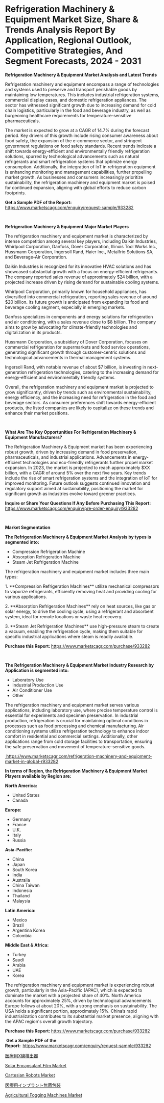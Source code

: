 <p><h1>Refrigeration Machinery & Equipment Market Size, Share & Trends Analysis Report By Application, Regional Outlook, Competitive Strategies, And Segment Forecasts, 2024 - 2031</h1></p><p><strong>Refrigeration Machinery & Equipment Market Analysis and Latest Trends</strong></p>
<p><p>Refrigeration machinery and equipment encompass a range of technologies and systems used to preserve and transport perishable goods by maintaining low temperatures. This includes industrial refrigeration systems, commercial display cases, and domestic refrigeration appliances. The sector has witnessed significant growth due to increasing demand for cold chain logistics, particularly in the food and beverage industry, as well as burgeoning healthcare requirements for temperature-sensitive pharmaceuticals.</p><p>The market is expected to grow at a CAGR of 14.7% during the forecast period. Key drivers of this growth include rising consumer awareness about food safety, the expansion of the e-commerce sector, and stringent government regulations on food safety standards. Recent trends indicate a shift towards energy-efficient and environmentally friendly refrigeration solutions, spurred by technological advancements such as natural refrigerants and smart refrigeration systems that optimize energy consumption. Additionally, the integration of IoT in refrigeration equipment is enhancing monitoring and management capabilities, further propelling market growth. As businesses and consumers increasingly prioritize sustainability, the refrigeration machinery and equipment market is poised for continued expansion, aligning with global efforts to reduce carbon footprints.</p></p>
<p><strong>Get a Sample PDF of the Report:&nbsp;</strong> <a href="https://www.marketscagr.com/enquiry/request-sample/933282">https://www.marketscagr.com/enquiry/request-sample/933282</a></p>
<p>&nbsp;</p>
<p><strong>Refrigeration Machinery & Equipment Major Market Players</strong></p>
<p><p>The refrigeration machinery and equipment market is characterized by intense competition among several key players, including Daikin Industries, Whirlpool Corporation, Danfoss, Dover Corporation, Illinois Tool Works Inc., Hussmann Corporation, Ingersoll Rand, Haier Inc., Metalfrio Solutions SA, and Beverage-Air Corporation. </p><p>Daikin Industries is recognized for its innovative HVAC solutions and has showcased substantial growth with a focus on energy-efficient refrigerants. The company reported sales revenue of approximately $24 billion, with a projected increase driven by rising demand for sustainable cooling systems.</p><p>Whirlpool Corporation, primarily known for household appliances, has diversified into commercial refrigeration, reporting sales revenue of around $20 billion. Its future growth is anticipated from expanding its food and beverage cooling segment, especially in emerging markets.</p><p>Danfoss specializes in components and energy solutions for refrigeration and air conditioning, with a sales revenue close to $8 billion. The company aims to grow by advocating for climate-friendly technologies and digitalization in its products.</p><p>Hussmann Corporation, a subsidiary of Dover Corporation, focuses on commercial refrigeration for supermarkets and food service operations, generating significant growth through customer-centric solutions and technological advancements in thermal management systems. </p><p>Ingersoll Rand, with notable revenue of about $7 billion, is investing in next-generation refrigeration technologies, catering to the increasing demand for energy-efficient and environmentally friendly systems.</p><p>Overall, the refrigeration machinery and equipment market is projected to grow significantly, driven by trends such as environmental sustainability, energy efficiency, and the increasing need for refrigeration in the food and beverage sectors. As consumer preferences shift towards energy-efficient products, the listed companies are likely to capitalize on these trends and enhance their market positions.</p></p>
<p>&nbsp;</p>
<p><strong>What Are The Key Opportunities For Refrigeration Machinery & Equipment Manufacturers?</strong></p>
<p><p>The Refrigeration Machinery & Equipment market has been experiencing robust growth, driven by increasing demand in food preservation, pharmaceuticals, and industrial applications. Advancements in energy-efficient technologies and eco-friendly refrigerants further propel market expansion. In 2023, the market is projected to reach approximately $XX billion, with a CAGR of around 5% over the next five years. Key trends include the rise of smart refrigeration systems and the integration of IoT for improved monitoring. Future outlook suggests continued innovation and regulatory support aimed at sustainability, positioning the market for significant growth as industries evolve toward greener practices.</p></p>
<p><strong>Inquire or Share Your Questions If Any Before Purchasing This Report:</strong> <a href="https://www.marketscagr.com/enquiry/pre-order-enquiry/933282">https://www.marketscagr.com/enquiry/pre-order-enquiry/933282</a></p>
<p>&nbsp;</p>
<p><strong>Market Segmentation</strong></p>
<p><strong>The Refrigeration Machinery & Equipment Market Analysis by types is segmented into:</strong></p>
<p><ul><li>Compression Refrigeration Machine</li><li>Absorption Refrigeration Machine</li><li>Steam Jet Refrigeration Machine</li></ul></p>
<p><p>The refrigeration machinery and equipment market includes three main types: </p><p>1. **Compression Refrigeration Machines** utilize mechanical compressors to vaporize refrigerants, efficiently removing heat and providing cooling for various applications.</p><p>2. **Absorption Refrigeration Machines** rely on heat sources, like gas or solar energy, to drive the cooling cycle, using a refrigerant and absorbent system, ideal for remote locations or waste heat recovery.</p><p>3. **Steam Jet Refrigeration Machines** use high-pressure steam to create a vacuum, enabling the refrigeration cycle, making them suitable for specific industrial applications where steam is readily available.</p></p>
<p><strong>Purchase this Report:&nbsp;</strong><a href="https://www.marketscagr.com/purchase/933282">https://www.marketscagr.com/purchase/933282</a></p>
<p>&nbsp;</p>
<p><strong>The Refrigeration Machinery & Equipment Market Industry Research by Application is segmented into:</strong></p>
<p><ul><li>Laboratory Use</li><li>Industrial Production Use</li><li>Air Conditioner Use</li><li>Other</li></ul></p>
<p><p>The refrigeration machinery and equipment market serves various applications, including laboratory use, where precise temperature control is essential for experiments and specimen preservation. In industrial production, refrigeration is crucial for maintaining optimal conditions in processes such as food processing and chemical manufacturing. Air conditioning systems utilize refrigeration technology to enhance indoor comfort in residential and commercial settings. Additionally, other applications range from cold storage facilities to transportation, ensuring the safe preservation and movement of temperature-sensitive goods.</p></p>
<p><a href="https://www.marketscagr.com/refrigeration-machinery-and-equipment-market-in-global-r933282">&nbsp;https://www.marketscagr.com/refrigeration-machinery-and-equipment-market-in-global-r933282</a></p>
<p><strong>In terms of Region, the Refrigeration Machinery & Equipment Market Players available by Region are:</strong></p>
<p>
    <p> <strong> North America: </strong>
        <ul>
            <li>United States</li>
            <li>Canada</li>
        </ul>
        </p> 
    <p> <strong> Europe: </strong>
        <ul>
            <li>Germany</li>
            <li>France</li>
            <li>U.K.</li>
            <li>Italy</li>
            <li>Russia</li>
        </ul>
        </p> 
    <p> <strong> Asia-Pacific: </strong>
        <ul>
            <li>China</li>
            <li>Japan</li>
            <li>South Korea</li>
            <li>India</li>
            <li>Australia</li>
            <li>China Taiwan</li>
            <li>Indonesia</li>
            <li>Thailand</li>
            <li>Malaysia</li>
        </ul>
        </p> 
    <p> <strong> Latin America: </strong>
        <ul>
            <li>Mexico</li>
            <li>Brazil</li>
            <li>Argentina Korea</li>
            <li>Colombia</li>
        </ul>
        </p> 
    <p> <strong> Middle East & Africa: </strong>
        <ul>
            <li>Turkey</li>
            <li>Saudi</li>
            <li>Arabia</li>
            <li>UAE</li>
            <li>Korea</li>
        </ul>
    </p>
    </p>
<p><p>The refrigeration machinery and equipment market is experiencing robust growth, particularly in the Asia-Pacific (APAC), which is expected to dominate the market with a projected share of 40%. North America accounts for approximately 25%, driven by technological advancements. Europe follows at about 20%, with a strong emphasis on sustainability. The USA holds a significant portion, approximately 15%. China’s rapid industrialization contributes to its substantial market presence, aligning with the APAC region's overall growth trajectory.</p></p>
<p><strong>Purchase this Report: </strong><a href="https://www.marketscagr.com/purchase/933282">https://www.marketscagr.com/purchase/933282</a></p>
<p>&nbsp;<strong>Get a Sample PDF of the Report:&nbsp;&nbsp;</strong><a href="https://www.marketscagr.com/enquiry/request-sample/933282">https://www.marketscagr.com/enquiry/request-sample/933282</a></p>
<p><strong></strong></p>
<p><p><a href="https://medium.com/@rosaleen41t7a/medical-x-ray-detectors-market-%E3%81%AE%E3%82%B0%E3%83%AD%E3%83%BC%E3%83%90%E3%83%AB%E5%B8%82%E5%A0%B4%E6%A6%82%E8%A6%81%E3%81%AF-%E4%B8%96%E7%95%8C%E3%81%8A%E3%82%88%E3%81%B3%E4%B8%BB%E8%A6%81%E5%B8%82%E5%A0%B4%E3%81%AB%E3%81%8A%E3%81%91%E3%82%8B%E6%A5%AD%E7%95%8C%E3%81%AB%E5%BD%B1%E9%9F%BF%E3%82%92%E4%B8%8E%E3%81%88%E3%82%8B%E4%B8%BB%E8%A6%81%E3%81%AA%E3%83%88%E3%83%AC%E3%83%B3%E3%83%89%E3%81%AB%E3%81%A4%E3%81%84%E3%81%A6-%E7%8B%AC%E8%87%AA%E3%81%AE%E8%A6%96%E7%82%B9%E3%82%92%E6%8F%90%E4%BE%9B%E3%81%97%E3%81%BE%E3%81%99-df228978bb63">医療用X線検出器</a></p><p><a href="https://www.linkedin.com/pulse/solar-encapsulant-film-market-global-trends-forecast-2024--ce1ne?trackingId=o%2FUf212pSTSpv5nMDnt3oQ%3D%3D">Solar Encapsulant Film Market</a></p><p><a href="https://medium.com/@kaceyrath_40350/what-is-cartesian-robots-market-6c8c41fcdb4a">Cartesian Robots Market</a></p><p><a href="https://medium.com/@rosaleen41t7a/medical-implants-sterile-packaging-market-%E3%81%AF-%E3%82%B3%E3%82%B9%E3%83%88%E7%AE%A1%E7%90%86%E3%81%A8%E5%8A%B9%E7%8E%87%E5%90%91%E4%B8%8A%E3%82%92%E5%84%AA%E5%85%88%E3%81%97%E3%81%BE%E3%81%99-%E3%81%95%E3%82%89%E3%81%AB-%E5%A0%B1%E5%91%8A%E6%9B%B8%E3%81%AF%E5%B8%82%E5%A0%B4%E3%81%AE%E9%9C%80%E8%A6%81%E9%9D%A2%E3%81%A8%E4%BE%9B%E7%B5%A6%E9%9D%A2%E3%81%AE%E4%B8%A1%E6%96%B9%E3%82%92%E3%82%AB%E3%83%90%E3%83%BC%E3%81%97%E3%81%A6%E3%81%84%E3%81%BE%E3%81%99-fd90bc7ea46a?postPublishedType=initial">医療用インプラント無菌包装</a></p><p><a href="https://medium.com/@kaceyrath_40350/the-agricultural-fogging-machines-market-is-anticipated-to-experience-significant-growth-with-a-d82660c999bd">Agricultural Fogging Machines Market</a></p></p>